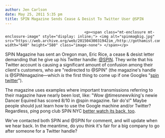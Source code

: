 ```yaml
---
author: Jen Carlson
date: May 25, 2011 5:35 pm
title: SPIN Magazine Sends Cease & Desist To Twitter User @SPIN
---
```


	
										<p><span class="mt-enclosure mt-enclosure-image" style="display: inline;"> <img alt="spinmagbig.jpg" src="https://web.archive.org/web/20150430031942im_/http://gothamist.com/attachments/arts_jen/spinmagbig.jpg" width="640" height="580" class="image-none"> </span></p>

<p>SPIN Magazine has sent an Oregon man, Eric Rice, a cease &amp; desist letter demanding that he give up his Twitter handle: <a href="https://web.archive.org/web/20150430031942/http://twitter.com/#!/spin">@SPIN</a>. They write that his Twitter account is causing a significant amount of confusion among their client&apos;s customers, who are &quot;redirected to @SPIN&quot; (the magazine&apos;s handle is @SPINmagazine&#x2014;which <em>is</em> the first thing to come up if one Googles &quot;<a href="https://web.archive.org/web/20150430031942/http://www.google.com/#sclient=psy&amp;hl=en&amp;site=&amp;source=hp&amp;q=spin+twitter&amp;aq=f&amp;aqi=g1g-v1g-m3&amp;aql=&amp;oq=&amp;pbx=1&amp;bav=on.2,or.r_gc.r_pw.&amp;fp=dd1c585db5dd79e7">spin twitter</a>&quot;).</p>

<p>The magazine uses examples where important transmissions referring to their magazine have nearly been lost, like: &quot;Wow @timesnewviking&apos;s newie Dancer Equired has scored 8/10 in @spin magazine. fair do&apos;s!&quot; Maybe people should just learn how to use the Google machine and/or Twitter? Regardless, ping pong club SPiN NYC <a href="https://web.archive.org/web/20150430031942/http://gothamist.com/2010/07/01/video_ping_pong_appears_to_be_great.php#photo-1">better watch its back, too</a>.</p>

<p>We&apos;ve contacted both SPIN and @SPIN for comment, and will update when we hear back. In the meantime, do you think it&apos;s fair for a big company to go after someone for a Twitter handle? </p>					
										
									
				